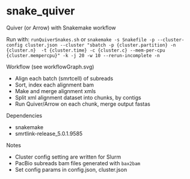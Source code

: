 # snake_quiver

Quiver (or Arrow) with Snakemake workflow

Run with: `runQuiverSnakes.sh` or
`snakemake -s Snakefile -p --cluster-config cluster.json --cluster "sbatch -p {cluster.partition} -n {cluster.n}  -t {cluster.time} -c {cluster.c} --mem-per-cpu {cluster.mempercpu}" -k -j 20 -w 10 --rerun-incomplete -n`

Workflow (see workflowGraph.svg)
* Align each batch (smrtcell) of subreads
* Sort, index each alignment bam
* Make and merge alignment xmls
* Split xml alignment dataset into chunks, by contigs
* Run Quiver/Arrow on each chunk, merge output fastas

Dependencies
* snakemake
* smrtlink-release_5.0.1.9585

Notes
* Cluster config setting are written for Slurm
* PacBio subreads bam files generated with `bax2bam`
* Set config params in config.json, cluster.json
